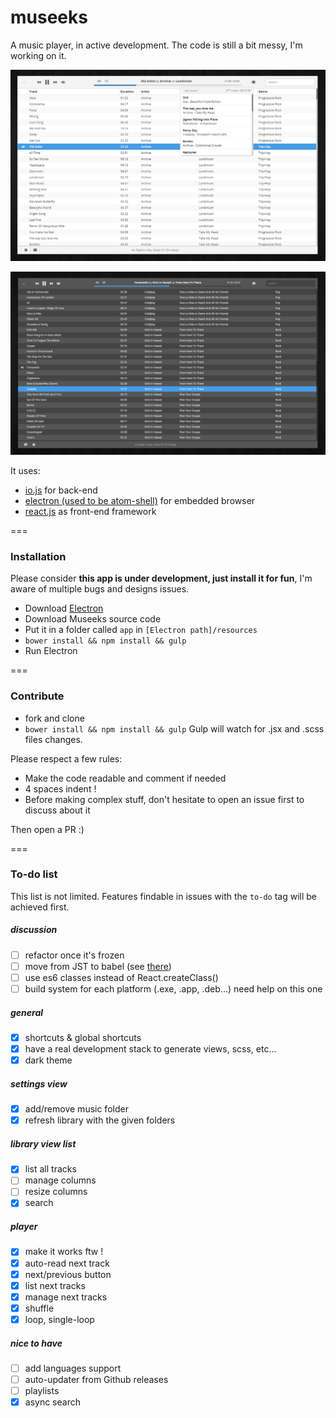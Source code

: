 # museeks
A music player, in active development. The code is still a bit messy, I'm working on it.

![Screenshot](screenshot.png)

![Screenshot](screenshot-dark.png)

It uses:
* [io.js](http://iojs.org/) for back-end
* [electron (used to be atom-shell)](https://github.com/atom/atom-shell/) for embedded browser
* [react.js](https://facebook.github.io/react/) as front-end framework

===

### Installation

Please consider **this app is under development, just install it for fun**, I'm aware of multiple bugs and designs issues.

- Download [Electron](https://github.com/atom/electron/releases)
- Download Museeks source code
- Put it in a folder called `app` in `[Electron path]/resources`
- `bower install && npm install && gulp`
- Run Electron

===

### Contribute

- fork and clone
- `bower install && npm install && gulp`
Gulp will watch for .jsx and .scss files changes.

Please respect a few rules:
- Make the code readable and comment if needed
- 4 spaces indent !
- Before making complex stuff, don't hesitate to open an issue first to discuss about it

Then open a PR :)

===

### To-do list

This list is not limited. Features findable in issues with the `to-do` tag will be achieved first.

##### discussion

- [ ] refactor once it's frozen
- [ ] move from JST to babel (see [there](http://facebook.github.io/react/blog/2015/06/12/deprecating-jstransform-and-react-tools.html))
- [ ] use es6 classes instead of React.createClass()
- [ ] build system for each platform (.exe, .app, .deb...) need help on this one

##### general
- [x] shortcuts & global shortcuts
- [x] have a real development stack to generate views, scss, etc...
- [x] dark theme

##### settings view
- [x] add/remove music folder
- [x] refresh library with the given folders

##### library view list
- [x] list all tracks
- [ ] manage columns
- [ ] resize columns
- [x] search

##### player
- [x] make it works ftw !
- [x] auto-read next track
- [x] next/previous button
- [x] list next tracks
- [x] manage next tracks
- [x] shuffle
- [x] loop, single-loop

##### nice to have
- [ ] add languages support
- [ ] auto-updater from Github releases
- [ ] playlists
- [x] async search
